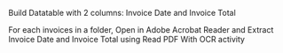 Build Datatable with 2 columns: Invoice Date and Invoice Total

For each invoices in a folder, Open in Adobe Acrobat Reader and Extract Invoice Date and Invoice Total using Read PDF With OCR activity
